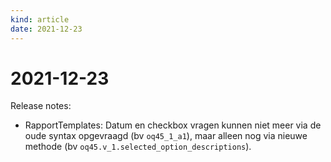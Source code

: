 ```yaml
---
kind: article
date: 2021-12-23
---
```


# 2021-12-23

Release notes:

* RapportTemplates: Datum en checkbox vragen kunnen niet meer via de oude syntax opgevraagd (bv `oq45_1_a1`), maar alleen  nog via nieuwe methode (bv `oq45.v_1.selected_option_descriptions`).
